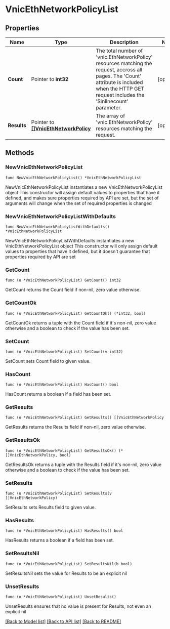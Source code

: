 # VnicEthNetworkPolicyList

## Properties

Name | Type | Description | Notes
------------ | ------------- | ------------- | -------------
**Count** | Pointer to **int32** | The total number of &#39;vnic.EthNetworkPolicy&#39; resources matching the request, accross all pages. The &#39;Count&#39; attribute is included when the HTTP GET request includes the &#39;$inlinecount&#39; parameter. | [optional] 
**Results** | Pointer to [**[]VnicEthNetworkPolicy**](VnicEthNetworkPolicy.md) | The array of &#39;vnic.EthNetworkPolicy&#39; resources matching the request. | [optional] 

## Methods

### NewVnicEthNetworkPolicyList

`func NewVnicEthNetworkPolicyList() *VnicEthNetworkPolicyList`

NewVnicEthNetworkPolicyList instantiates a new VnicEthNetworkPolicyList object
This constructor will assign default values to properties that have it defined,
and makes sure properties required by API are set, but the set of arguments
will change when the set of required properties is changed

### NewVnicEthNetworkPolicyListWithDefaults

`func NewVnicEthNetworkPolicyListWithDefaults() *VnicEthNetworkPolicyList`

NewVnicEthNetworkPolicyListWithDefaults instantiates a new VnicEthNetworkPolicyList object
This constructor will only assign default values to properties that have it defined,
but it doesn't guarantee that properties required by API are set

### GetCount

`func (o *VnicEthNetworkPolicyList) GetCount() int32`

GetCount returns the Count field if non-nil, zero value otherwise.

### GetCountOk

`func (o *VnicEthNetworkPolicyList) GetCountOk() (*int32, bool)`

GetCountOk returns a tuple with the Count field if it's non-nil, zero value otherwise
and a boolean to check if the value has been set.

### SetCount

`func (o *VnicEthNetworkPolicyList) SetCount(v int32)`

SetCount sets Count field to given value.

### HasCount

`func (o *VnicEthNetworkPolicyList) HasCount() bool`

HasCount returns a boolean if a field has been set.

### GetResults

`func (o *VnicEthNetworkPolicyList) GetResults() []VnicEthNetworkPolicy`

GetResults returns the Results field if non-nil, zero value otherwise.

### GetResultsOk

`func (o *VnicEthNetworkPolicyList) GetResultsOk() (*[]VnicEthNetworkPolicy, bool)`

GetResultsOk returns a tuple with the Results field if it's non-nil, zero value otherwise
and a boolean to check if the value has been set.

### SetResults

`func (o *VnicEthNetworkPolicyList) SetResults(v []VnicEthNetworkPolicy)`

SetResults sets Results field to given value.

### HasResults

`func (o *VnicEthNetworkPolicyList) HasResults() bool`

HasResults returns a boolean if a field has been set.

### SetResultsNil

`func (o *VnicEthNetworkPolicyList) SetResultsNil(b bool)`

 SetResultsNil sets the value for Results to be an explicit nil

### UnsetResults
`func (o *VnicEthNetworkPolicyList) UnsetResults()`

UnsetResults ensures that no value is present for Results, not even an explicit nil

[[Back to Model list]](../README.md#documentation-for-models) [[Back to API list]](../README.md#documentation-for-api-endpoints) [[Back to README]](../README.md)


